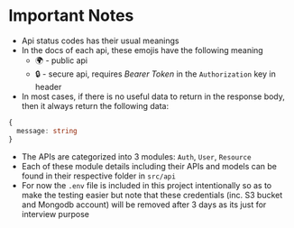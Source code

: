 # Important Notes

- Api status codes has their usual meanings
- In the docs of each api, these emojis have the following meaning
  - 🌍 - public api
  - 🔒 - secure api, requires _Bearer Token_ in the `Authorization` key in header
- In most cases, if there is no useful data to return in the response body, then it always return the following data:

```ts
{
  message: string
}
```

- The APIs are categorized into 3 modules: `Auth`, `User`, `Resource`
- Each of these module details including their APIs and models can be found in their respective folder in `src/api`
- For now the `.env` file is included in this project intentionally so as to make the testing easier but note that these credentials (inc. S3 bucket and Mongodb account) will be removed after 3 days as its just for interview purpose